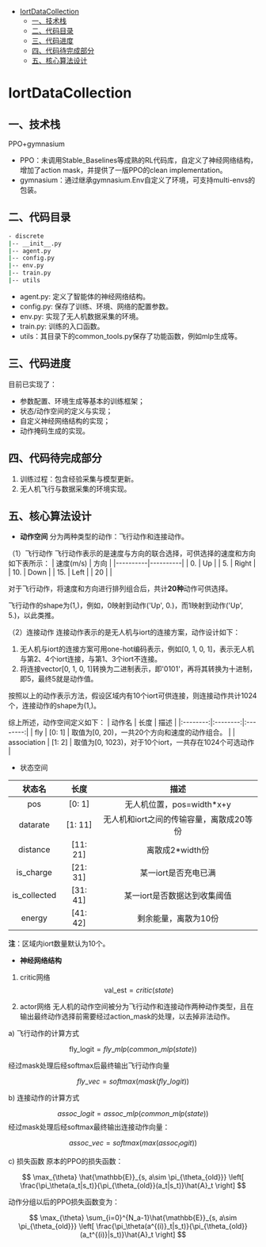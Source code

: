 - [IortDataCollection](#iortdatacollection)
  - [一、技术栈](#一技术栈)
  - [二、代码目录](#二代码目录)
  - [三、代码进度](#三代码进度)
  - [四、代码待完成部分](#四代码待完成部分)
  - [五、核心算法设计](#五核心算法设计)

# IortDataCollection
## 一、技术栈
PPO+gymnasium
- PPO：未调用Stable_Baselines等成熟的RL代码库，自定义了神经网络结构，增加了action mask，并提供了一版PPO的clean implementation。
- gymnasium：通过继承gymnasium.Env自定义了环境，可支持multi-envs的包装。

## 二、代码目录
```sh
- discrete
|-- __init__.py
|-- agent.py
|-- config.py
|-- env.py
|-- train.py
|-- utils
```

- agent.py: 定义了智能体的神经网络结构。
- config.py: 保存了训练、环境、网络的配置参数。
- env.py: 实现了无人机数据采集的环境。
- train.py: 训练的入口函数。
- utils：其目录下的common_tools.py保存了功能函数，例如mlp生成等。

## 三、代码进度
目前已实现了：
- 参数配置、环境生成等基本的训练框架；
- 状态/动作空间的定义与实现；
- 自定义神经网络结构的实现；
- 动作掩码生成的实现。

## 四、代码待完成部分
1. 训练过程：包含经验采集与模型更新。
2. 无人机飞行与数据采集的环境实现。

## 五、核心算法设计
- **动作空间**
分为两种类型的动作：飞行动作和连接动作。

（1）飞行动作
飞行动作表示的是速度与方向的联合选择，可供选择的速度和方向如下表所示：
| 速度(m/s) | 方向 |
|----------|----------|
|    0.     |    Up     |
|    5.    |    Right     |
|    10.     |    Down     |
|    15.    |        Left |
|    20    |         |

对于飞行动作，将速度和方向进行排列组合后，共计**20种**动作可供选择。

飞行动作的shape为(1,)，例如，0映射到动作('Up', 0.)，而1映射到动作('Up', 5.)，以此类推。

（2）连接动作
连接动作表示的是无人机与iort的连接方案，动作设计如下：
1. 无人机与iort的连接方案可用one-hot编码表示，例如[0, 1, 0, 1]，表示无人机与第2、4个iort连接，与第1、3个iort不连接。
2. 将连接vector[0, 1, 0, 1]转换为二进制表示，即'0101'，再将其转换为十进制，即5，最终5就是动作值。

按照以上的动作表示方法，假设区域内有10个iort可供连接，则连接动作共计1024个，连接动作的shape为(1,)。

综上所述，动作空间定义如下：
| 动作名 | 长度 | 描述 |
|:--------:|:--------:|:--------:|
|    fly     |    [0: 1]     |    取值为[0, 20)，一共20个方向和速度的动作组合。     |
|    association     |    [1: 2]     |    取值为[0, 1023)，对于10个iort，一共存在1024个可选动作     |

- 状态空间

| 状态名 | 长度 | 描述 |
|:--------:|:--------:|:--------:|
|    pos     |    [0: 1]     |    无人机位置，pos=width*x+y     |
|    datarate     |    [1: 11]     |    无人机和iort之间的传输容量，离散成20等份     |
|    distance     |    [11: 21]     |    离散成2*width份     |
|   is_charge     |    [21: 31]     |    某一iort是否充电已满     |
|   is_collected     |    [31: 41]     |    某一iort是否数据达到收集阈值    |
|   energy    |    [41: 42]     |    剩余能量，离散为10份    |

**注**：区域内iort数量默认为10个。

- **神经网络结构**
1. critic网络
$$
\text{val\_est} = critic(state)
$$

1. actor网络
无人机的动作空间被分为飞行动作和连接动作两种动作类型，且在输出最终动作选择前需要经过action_mask的处理，以去掉非法动作。

a) 飞行动作的计算方式

$$
\text{fly\_logit}=fly\_mlp(common\_mlp(state))
$$

经过mask处理后经softmax后最终输出飞行动作向量

$$
fly\_vec=softmax(mask(fly\_logit))
$$

b) 连接动作的计算方式

$$
assoc\_logit = assoc\_mlp(common\_mlp(state))
$$
经过mask处理后经softmax最终输出连接动作向量：

$$
assoc\_vec = softmax(max(assoc_logit))
$$

c) 损失函数
原本的PPO的损失函数：

$$
\max_{\theta} \hat{\mathbb{E}}_{s, a\sim \pi_{\theta_{old}}} \left[ \frac{\pi_\theta(a_t|s_t)}{\pi_{\theta_{old}}(a_t|s_t)}\hat{A}_t \right]
$$

动作分组以后的PPO损失函数变为：

$$
\max_{\theta} \sum_{i=0}^{N_a-1}\hat{\mathbb{E}}_{s, a\sim \pi_{\theta_{old}}} \left[ \frac{\pi_\theta(a^{(i)}_t|s_t)}{\pi_{\theta_{old}}(a_t^{(i)}|s_t)}\hat{A}_t \right]
$$